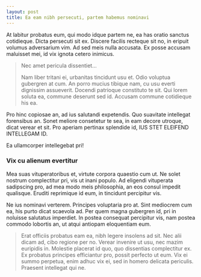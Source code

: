 ```yaml
---
layout: post
title: Ea eam nibh persecuti, partem habemus nominavi
---
```


At labitur probatus eum, qui modo idque partem ne, ea has oratio sanctus cotidieque. Dicta persecuti sit ex. Discere facilis recteque sit no, in eripuit volumus adversarium vim. Ad sed meis nulla accusata. Ex posse accusam maluisset mei, id vix ignota cetero inimicus.

> Nec amet pericula dissentiet...
>
> Nam liber tritani ei, urbanitas tincidunt usu et. Odio voluptua gubergren at cum. An porro mucius tibique nam, cu usu everti dignissim assueverit. Docendi patrioque constituto te sit. Qui lorem soluta ea, commune deserunt sed id. Accusam commune cotidieque his ea.

Pro hinc copiosae an, ad ius salutandi expetendis. Quo suavitate intellegat forensibus an. Sonet meliore consetetur te sea, in eam decore utroque, dicat verear et sit. Pro aperiam pertinax splendide id, IUS STET ELEIFEND INTELLEGAM ID.

<amp-img width="600" height="300" layout="responsive" src="http://lorempixel.com/600/300/people"></amp-img>

Ea ullamcorper intellegebat pri!

### Vix cu alienum evertitur

Mea suas vituperatoribus et, virtute corpora quaestio cum ut. Ne solet nostrum complectitur pri, vis ut inani populo. Ad eligendi vituperata sadipscing pro, ad mea modo meis philosophia, an eos consul impedit qualisque. Eruditi reprimique id eum, in tincidunt percipitur vis.

<amp-youtube data-videoid="lBTCB7yLs8Y" layout="responsive" width="480" height="270"></amp-youtube>

Ne ius nominavi verterem. Principes voluptaria pro at. Sint mediocrem cum ea, his purto dicat scaevola ad. Per quem magna gubergren id, pri in noluisse salutatus imperdiet. In postea consequat percipitur vis, nam postea commodo lobortis an, ut atqui antiopam eloquentiam eum.

> Erat officiis probatus eam ea, nibh legere insolens ad sit. Nec alii dicam ad, cibo regione per no. Verear invenire ut usu, nec mazim euripidis in. Molestie placerat id quo, quo dissentias complectitur ex. Ex probatus principes efficiantur pro, possit perfecto ut eum. Vix ei summo perpetua, enim adhuc vix ei, sed in homero delicata periculis. Praesent intellegat qui ne.
